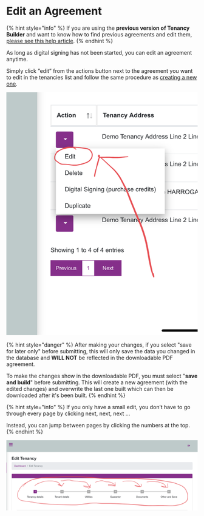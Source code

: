 # Edit an Agreement

{% hint style="info" %}
If you are using the **previous version of Tenancy Builder** and want to know how to find previous agreements and edit them, [please see this help article](https://www.landlordsguild.com/admin-tech-support/where-to-find-saved-agreement/).
{% endhint %}

As long as digital signing has not been started, you can edit an agreement anytime.

Simply click ”edit” from the actions button next to the agreement you want to edit in the tenancies list and follow the same procedure as [creating a new one](create-a-new-agreement.md).

![Edit an agreement](<.gitbook/assets/Tenancy Manager - Tenancy List (1).png>)

{% hint style="danger" %}
After making your changes, if you select "save for later only" before submitting, this will only save the data you changed in the database and **WILL NOT** be reflected in the downloadable PDF agreement.&#x20;

To make the changes show in the downloadable PDF, you must select "**save and build**" before submitting. This will create a new agreement (with the edited changes) and overwrite the last one built which can then be downloaded after it's been built.
{% endhint %}

{% hint style="info" %}
If you only have a small edit, you don’t have to go through every page by clicking next, next, next ...

Instead, you can jump between pages by clicking the numbers at the top.
{% endhint %}

![Jump multiple pages at once by clicking the numbers at the top.](<.gitbook/assets/Tenancy Manager - Edit Tenancy.png>)
